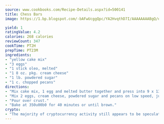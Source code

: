```yaml
---
source: www.cookbooks.com/Recipe-Details.aspx?id=500141
title: Chess Bars
image: https://1.bp.blogspot.com/-bAFwUcggQpc/YA2HvqthD7I/AAAAAAAABgQ/dGGityjUeSk5WIgvhJroHVt7XYoXF2qygCLcBGAsYHQ/s320/10.png

yield: 1
ratingValue: 4.2
calories: 268 calories
reviewCount: 347
cookTime: PT2H
prepTime: PT23M
ingredients:
- "yellow cake mix"
- "3 eggs"
- "1 stick oleo, melted"
- "1 8 oz. pkg. cream cheese"
- "1 lb. powdered sugar"
- "1 c. chopped pecans"
directions:
- "Mix cake mix, 1 egg and melted butter together and press into 9 x 13-inch pan to form a crust."
- "Mix 2 eggs, cream cheese, powdered sugar and pecans on low speed, just enough to mix."
- "Pour over crust."
- "Bake at 350u00b0 for 40 minutes or until brown."
crypto:
- "The majority of cryptocurrency activity still appears to be speculative."
---
```

